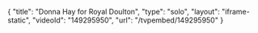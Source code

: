 {
    "title": "Donna Hay for Royal Doulton",
    "type": "solo",
    "layout": "iframe-static",
    "videoId": "149295950",
    "url": "\/tvpembed\/149295950"
}